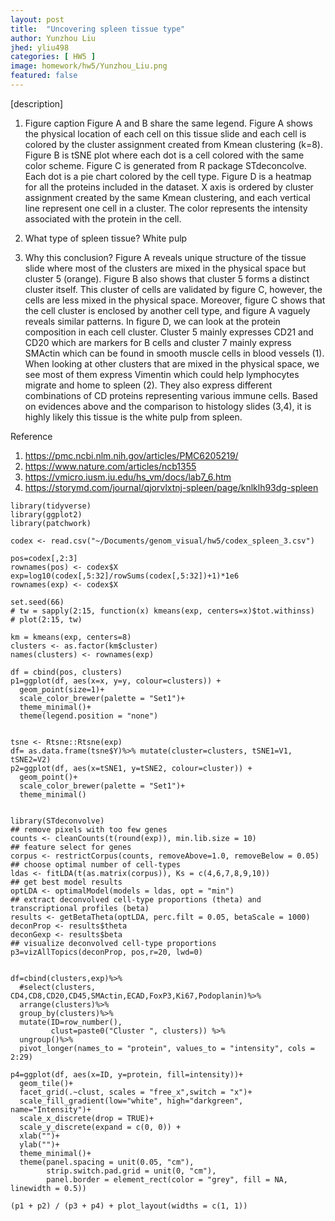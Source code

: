 ```yaml
---
layout: post
title:  "Uncovering spleen tissue type"
author: Yunzhou Liu
jhed: yliu498
categories: [ HW5 ]
image: homework/hw5/Yunzhou_Liu.png
featured: false
---
```


[description]
1. Figure caption
Figure A and B share the same legend. Figure A shows the physical location of each cell on this tissue slide and each cell is colored by the cluster assignment created from Kmean clustering (k=8). Figure B is tSNE plot where each dot is a cell colored with the same color scheme. Figure C is generated from R package STdeconcolve. Each dot is a pie chart colored by the cell type. Figure D is a heatmap for all the proteins included in the dataset. X axis is ordered by cluster assignment created by the same Kmean clustering, and each vertical line represent one cell in a cluster. The color represents the intensity associated with the protein in the cell.
 
2. What type of spleen tissue?
White pulp

3. Why this conclusion?
Figure A reveals unique structure of the tissue slide where most of the clusters are mixed in the physical space but cluster 5 (orange). Figure B also shows that cluster 5 forms a distinct cluster itself. This cluster of cells are validated by figure C, however, the cells are less mixed in the physical space. Moreover, figure C shows that the cell cluster is enclosed by another cell type, and figure A vaguely reveals similar patterns. In figure D, we can look at the protein composition in each cell cluster. Cluster 5 mainly expresses CD21 and CD20 which are markers for B cells and cluster 7 mainly express SMActin which can be found in smooth muscle cells in blood vessels (1). When looking at other clusters that are mixed in the physical space, we see most of them express Vimentin which could help lymphocytes migrate and home to spleen (2). They also express different combinations of CD proteins representing various immune cells. Based on evidences above and the comparison to histology slides (3,4), it is highly likely this tissue is the white pulp from spleen. 

Reference
1. https://pmc.ncbi.nlm.nih.gov/articles/PMC6205219/
2. https://www.nature.com/articles/ncb1355
3. https://vmicro.iusm.iu.edu/hs_vm/docs/lab7_6.htm
4. https://storymd.com/journal/qjorvlxtnj-spleen/page/knlklh93dg-spleen


```{r}
library(tidyverse)
library(ggplot2)
library(patchwork)

codex <- read.csv("~/Documents/genom_visual/hw5/codex_spleen_3.csv")

pos=codex[,2:3]
rownames(pos) <- codex$X
exp=log10(codex[,5:32]/rowSums(codex[,5:32])+1)*1e6
rownames(exp) <- codex$X

set.seed(66)
# tw = sapply(2:15, function(x) kmeans(exp, centers=x)$tot.withinss)
# plot(2:15, tw)

km = kmeans(exp, centers=8)
clusters <- as.factor(km$cluster)
names(clusters) <- rownames(exp)

df = cbind(pos, clusters)
p1=ggplot(df, aes(x=x, y=y, colour=clusters)) + 
  geom_point(size=1)+
  scale_color_brewer(palette = "Set1")+
  theme_minimal()+
  theme(legend.position = "none")


tsne <- Rtsne::Rtsne(exp)
df= as.data.frame(tsne$Y)%>% mutate(cluster=clusters, tSNE1=V1, tSNE2=V2)
p2=ggplot(df, aes(x=tSNE1, y=tSNE2, colour=cluster)) + 
  geom_point()+
  scale_color_brewer(palette = "Set1")+
  theme_minimal()


library(STdeconvolve)
## remove pixels with too few genes
counts <- cleanCounts(t(round(exp)), min.lib.size = 10)
## feature select for genes
corpus <- restrictCorpus(counts, removeAbove=1.0, removeBelow = 0.05)
## choose optimal number of cell-types
ldas <- fitLDA(t(as.matrix(corpus)), Ks = c(4,6,7,8,9,10))
## get best model results
optLDA <- optimalModel(models = ldas, opt = "min")
## extract deconvolved cell-type proportions (theta) and transcriptional profiles (beta)
results <- getBetaTheta(optLDA, perc.filt = 0.05, betaScale = 1000)
deconProp <- results$theta
deconGexp <- results$beta
## visualize deconvolved cell-type proportions
p3=vizAllTopics(deconProp, pos,r=20, lwd=0)


df=cbind(clusters,exp)%>%
  #select(clusters, CD4,CD8,CD20,CD45,SMActin,ECAD,FoxP3,Ki67,Podoplanin)%>%
  arrange(clusters)%>%
  group_by(clusters)%>%
  mutate(ID=row_number(),
         clust=paste0("Cluster ", clusters)) %>%
  ungroup()%>%
  pivot_longer(names_to = "protein", values_to = "intensity", cols = 2:29)

p4=ggplot(df, aes(x=ID, y=protein, fill=intensity))+
  geom_tile()+
  facet_grid(.~clust, scales = "free_x",switch = "x")+
  scale_fill_gradient(low="white", high="darkgreen", name="Intensity")+
  scale_x_discrete(drop = TRUE)+
  scale_y_discrete(expand = c(0, 0)) +
  xlab("")+
  ylab("")+
  theme_minimal()+
  theme(panel.spacing = unit(0.05, "cm"),
        strip.switch.pad.grid = unit(0, "cm"),
        panel.border = element_rect(color = "grey", fill = NA, linewidth = 0.5))

(p1 + p2) / (p3 + p4) + plot_layout(widths = c(1, 1))
```

